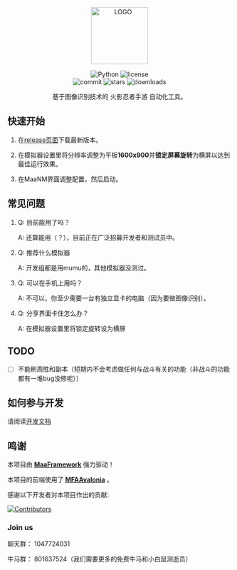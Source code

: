 <!-- markdownlint-disable MD033 MD041 -->
<p align="center">
  <img alt="LOGO" src="docs/cover.ico" width="128"  />
</p>

<p align="center">
  <img alt="Python" src="https://img.shields.io/badge/Python-3776AB?logo=python&logoColor=white">
  <!-- 咱们有全平台支持吗？ -->
  <!-- <img alt="platform" src="https://img.shields.io/badge/platform-Windows%20%7C%20Linux%20%7C%20macOS-blueviolet"> -->
  <img alt="license" src="https://img.shields.io/github/license/duorua/narutomobile">
  <br>
  <img alt="commit" src="https://img.shields.io/github/commit-activity/w/duorua/narutomobile">
  <img alt="stars" src="https://img.shields.io/github/stars/duorua/narutomobile?style=social">
  <img alt="downloads" src="https://img.shields.io/github/downloads/duorua/narutomobile/total?style=social">
  <!-- 等什么时候支持mirrorchyan了再加回来 -->
  <!-- <a href="https://mirrorchyan.com/zh/projects?rid=M9A&source=m9agh-badge" target="_blank"><img alt="mirrorc" src="https://img.shields.io/badge/Mirror%E9%85%B1-%239af3f6?logo=countingworkspro&logoColor=4f46e5"></a> -->
</p>

<div align="center">

基于图像识别技术的 火影忍者手游 自动化工具。

</div>

## 快速开始

1. 在[release页面](https://github.com/duorua/narutomobile/releases/latest)下载最新版本。

2. 在模拟器设置里将分辨率调整为平板**1600x900**并**锁定屏幕旋转**为横屏以达到最佳运行效果。

3. 在MaaNM界面调整配置，然后启动。

## 常见问题

1. Q: 目前能用了吗？

    A: 还算能用（？），目前正在广泛招募开发者和测试员中。

2. Q: 推荐什么模拟器

    A: 开发组都是用mumu的，其他模拟器没测过。

3. Q: 可以在手机上用吗？

    A: 不可以，你至少需要一台有独立显卡的电脑（因为要做图像识别）。

4. Q: 分享界面卡住怎么办？

    A: 在模拟器设置里将锁定旋转设为横屏

## TODO

- [ ] 不能刷周胜和副本（短期内不会考虑做任何与战斗有关的功能（非战斗的功能都有一堆bug没修呢））

## 如何参与开发

请阅读[开发文档](docs/development.md)

## 鸣谢

本项目由 **[MaaFramework](https://github.com/MaaXYZ/MaaFramework)** 强力驱动！

本项目的前端使用了 **[MFAAvalonia](https://github.com/SweetSmellFox/MFAAvalonia)** 。

感谢以下开发者对本项目作出的贡献:

[![Contributors](https://contrib.rocks/image?repo=duorua/narutomobile)](https://github.com/duorua/narutomobile/graphs/contributors)

### Join us

聊天群： 1047724031

牛马群： 801637524（我们需要更多的免费牛马和小白鼠测逝员）
